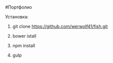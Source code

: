 #Портфолио

Установка:

1. git clone https://github.com/werwolf41/fish.git

2. bower istall

3. npm install

4. gulp